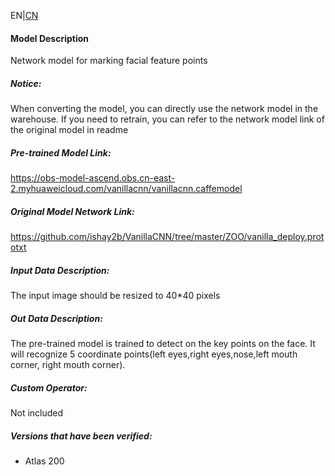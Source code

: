 EN|[CN](README.osc.md)
#### Model Description
Network model for marking facial feature points

##### Notice:
When converting the model, you can directly use the network model in the warehouse. If you need to retrain, you can refer to the network model link of the original model in readme

##### Pre-trained Model Link:
https://obs-model-ascend.obs.cn-east-2.myhuaweicloud.com/vanillacnn/vanillacnn.caffemodel

##### Original Model Network Link:
https://github.com/ishay2b/VanillaCNN/tree/master/ZOO/vanilla_deploy.prototxt

##### Input Data Description:
The input image should be resized to 40*40 pixels

##### Out Data Description:
The pre-trained model is trained to detect on the key points on the face.
It will recognize 5 coordinate points(left eyes,right eyes,nose,left mouth corner, right mouth corner).


##### Custom Operator:
Not included

##### Versions that have been verified:
- Atlas 200
